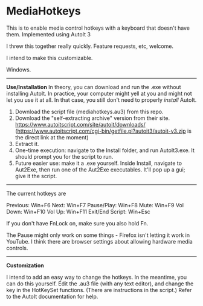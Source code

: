 # MediaHotkeys

This is to enable media control hotkeys with a keyboard that doesn't have them.
Implemented using AutoIt 3

I threw this together really quickly. Feature requests, etc, welcome.

I intend to make this customizable.

Windows.

---

**Use/Installation**
In theory, you can download and run the .exe without installing AutoIt. In practice, your computer might yell at you and might not let you use it at all. In that case, you still don't need to properly *install* AutoIt.
1. Download the script file (mediahotkeys.au3) from this repo.
2. Download the "self-extracting archive" version from their site. https://www.autoitscript.com/site/autoit/downloads/
     (https://www.autoitscript.com/cgi-bin/getfile.pl?autoit3/autoit-v3.zip is the direct link at the moment)
3. Extract it.
4. One-time execution: navigate to the Install folder, and run AutoIt3.exe. It should prompt you for the script to run.
5. Future easier use: make it a .exe yourself. Inside Install, navigate to Aut2Exe, then run one of the Aut2Exe executables. It'll pop up a gui; give it the script.

---

The current hotkeys are

Previous:           Win+F6
Next:               Win+F7
Pause/Play:         Win+F8
Mute:               Win+F9
Vol Down:           Win+F10
Vol Up:             Win+F11
Exit/End Script:    Win+Esc

If you don't have FnLock on, make sure you also hold Fn.

The Pause might only work on some things - Firefox isn't letting it work in YouTube. I think there are browser settings about allowing hardware media controls. 

---

**Customization**

I intend to add an easy way to change the hotkeys. In the meantime, you can do this yourself. Edit the .au3 file (with any text editor), and change the key in the HotKeySet functions. (There are instructions in the script.) Refer to the AutoIt documentation for help.